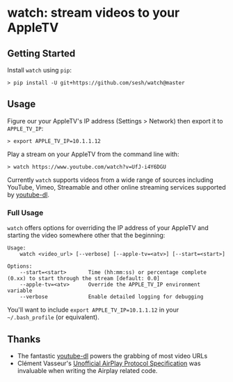 # watch: stream videos to your AppleTV


## Getting Started

Install `watch` using `pip`:

```
> pip install -U git+https://github.com/sesh/watch@master
```


## Usage

Figure our your AppleTV's IP address (Settings > Network) then export it to `APPLE_TV_IP`:

```
> export APPLE_TV_IP=10.1.1.12
```

Play a stream on your AppleTV from the command line with:

```
> watch https://www.youtube.com/watch?v=UfJ-i4Y6DGU
```

Currently `watch` supports videos from a wide range of sources including YouTube, Vimeo, Streamable and other
online streaming services supported by [youtube-dl](https://github.com/rg3/youtube-dl).


### Full Usage

`watch` offers options for overriding the IP address of your AppleTV and starting the video somewhere other
that the beginning:

```
Usage:
    watch <video_url> [--verbose] [--apple-tv=<atv>] [--start=<start>]

Options:
    --start=<start>       Time (hh:mm:ss) or percentage complete (0.xx) to start through the stream [default: 0.0]
    --apple-tv=<atv>      Override the APPLE_TV_IP environment variable
    --verbose             Enable detailed logging for debugging
```

You'll want to include `export APPLE_TV_IP=10.1.1.12` in your `~/.bash_profile` (or equivalent).


## Thanks

- The fantastic [youtube-dl](https://github.com/rg3/youtube-dl) powers the grabbing of most video URLs
- Clément Vasseur's [Unofficial AirPlay Protocol Specification](https://nto.github.io/AirPlay.html) was invaluable
  when writing the Airplay related code.
